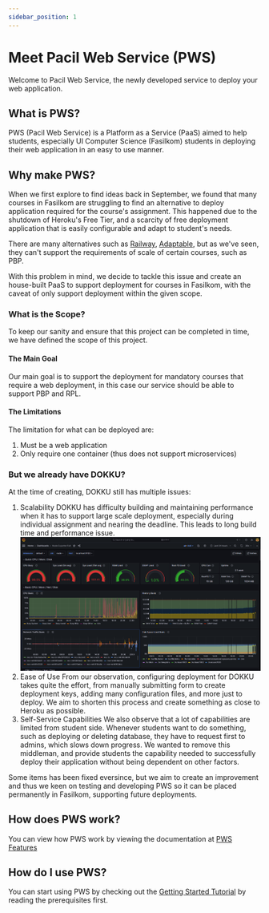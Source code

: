 ```yaml
---
sidebar_position: 1
---
```


# Meet Pacil Web Service (PWS)

Welcome to Pacil Web Service, the newly developed service to deploy your web application.

## What is PWS?

PWS (Pacil Web Service) is a Platform as a Service (PaaS) aimed to help students, especially UI Computer Science (Fasilkom) students in deploying their web application in an easy to use manner.    

## Why make PWS?

When we first explore to find ideas back in September, we found that many courses in Fasilkom are struggling to find an alternative to deploy application required for the course's assignment. This happened due to the shutdown of Heroku's Free Tier, and a scarcity of free deployment application that is easily configurable and adapt to student's needs.    

There are many alternatives such as [Railway](https://railway.app/), [Adaptable](https://adaptable.io/), but as we've seen, they can't support the requirements of scale of certain courses, such as PBP.    

With this problem in mind, we decide to tackle this issue and create an house-built PaaS to support deployment for courses in Fasilkom, with the caveat of only support deployment within the given scope.

### What is the Scope?
To keep our sanity and ensure that this project can be completed in time, we have defined the scope of this project. 

#### The Main Goal
Our main goal is to support the deployment for mandatory courses that require a web deployment, in this case our service should be able to support PBP and RPL.

#### The Limitations
The limitation for what can be deployed are:
1. Must be a web application
2. Only require one container (thus does not support microservices)

### But we already have DOKKU?
At the time of creating, DOKKU still has multiple issues:
1. Scalability
   DOKKU has difficulty building and maintaining performance when it has to support large scale deployment, especially during individual assignment and nearing the deadline. This leads to long build time and performance issue.
   ![DOKKU Performance During 29 Oct Deadline](./img/dokku-dl.png)
2. Ease of Use
   From our observation, configuring deployment for DOKKU takes quite the effort, from manually submitting form to create deployment keys, adding many configuration files, and more just to deploy. We aim to shorten this process and create something as close to Heroku as possible.
3. Self-Service Capabilities
   We also observe that a lot of capabilities are limited from student side. Whenever students want to do something, such as deploying or deleting database, they have to request first to admins, which slows down progress. We wanted to remove this middleman, and provide students the capability needed to successfully deploy their application without being dependent on other factors.

Some items has been fixed eversince, but we aim to create an improvement and thus we keen on testing and developing PWS so it can be placed permanently in Fasilkom, supporting future deployments.

## How does PWS work?
You can view how PWS work by viewing the documentation at [PWS Features](/docs/background/pws-features)

## How do I use PWS?
You can start using PWS by checking out the [Getting Started Tutorial](/docs/getting-started/prerequisite) by reading the prerequisites first.